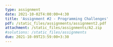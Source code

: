 ```yaml
---
type: assignment
date: 2021-10-02T4:00:00+4:30
title: 'Assignment #2 - Programming Challenges'
pdf: /static_files/assignments/assignment2.pdf
attachment: /static_files/assignments/A2.zip
#solutions: /static_files/assignments
due: 2021-10-09T23:59:00+3:30
---
```

